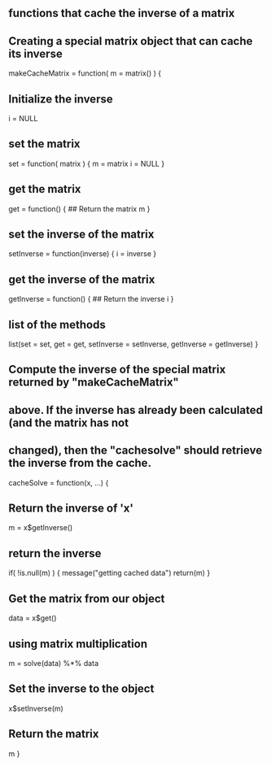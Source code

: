 ## functions that cache the inverse of a matrix


## Creating a special matrix object that can cache its inverse
makeCacheMatrix = function( m = matrix() ) {
  
  ## Initialize the inverse
  i = NULL
  
  ## set the matrix
  set = function( matrix ) {
    m = matrix
    i = NULL
  }
  
  ## get the matrix
  get = function() {
    ## Return the matrix
    m
  }
  
  ## set the inverse of the matrix
  setInverse = function(inverse) {
    i = inverse
  }
  
  ## get the inverse of the matrix
  getInverse = function() {
    ## Return the inverse
    i
  }
  
  ## list of the methods
  list(set = set, get = get,
       setInverse = setInverse,
       getInverse = getInverse)
}


## Compute the inverse of the special matrix returned by "makeCacheMatrix"
## above. If the inverse has already been calculated (and the matrix has not
## changed), then the "cachesolve" should retrieve the inverse from the cache.
cacheSolve = function(x, ...) {
  
  ## Return the inverse of 'x'
  m = x$getInverse()
  
  ## return the inverse
  if( !is.null(m) ) {
    message("getting cached data")
    return(m)
  }
  
  ## Get the matrix from our object
  data = x$get()
  
  ## using matrix multiplication
  m = solve(data) %*% data
  
  ## Set the inverse to the object
  x$setInverse(m)
  
  ## Return the matrix
  m
}